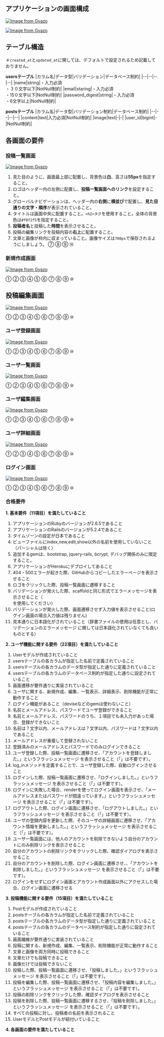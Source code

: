 ## アプリケーションの画面構成

[![Image from Gyazo](https://t.gyazo.com/teams/diveintocode/58cd763ddb5f11491074eb0e01b81c63.png)](https://diveintocode.gyazo.com/58cd763ddb5f11491074eb0e01b81c63)

[![Image from Gyazo](https://t.gyazo.com/teams/diveintocode/2196efec6815edf24632c1c4de4710bb.png)](https://diveintocode.gyazo.com/2196efec6815edf24632c1c4de4710bb)

## テーブル構造

＊`created_at`と`updated_at`に関しては、デフォルトで設定されるため記載しておりません。

**usersテーブル**
|カラム名|データ型|バリデーション|データベース制約|
|--|--|--|--|
|name|string|・入力必須 <br> ・３０文字以下|NotNull制約|
|email|staring|・入力必須 <br> ・15０文字以下|NotNull制約|
|password_digest|string|・入力必須 <br> ・6文字以上|NotNull制約|

**postsテーブル**
|カラム名|データ型|バリデーション制約|データベース制約|
|--|--|--|--|
|content|text|入力必須|NotNull制約|
|image|text|-|-|
|user_id|bigint|-|NotNull制約|

## 各画面の要件

### 投稿一覧画面

[![Image from Gyazo](https://t.gyazo.com/teams/diveintocode/ead29a040d4768505190397ea42f3c16.png)](https://diveintocode.gyazo.com/ead29a040d4768505190397ea42f3c16)

1. 見た目のように、画面最上部に配置し、背景色は**白**、高さは**55px**を指定すること。
2. ロゴはヘッダー内の左側に配置し、**投稿一覧画面へのリンク**を設定すること。
3. グローバルナビゲーションは、ヘッダー内の**右側**に**横並び**で配置し、**見た目通りの文字・順序**が表示されていること。
4. タイトルは画面中央に配置すること。`<h2>タグ`を使用すること。全体の背景色は`#f0f2f5`を指定すること。
5. **投稿者名**と投稿した**時間**を表示させること。
6. 投稿の編集リンクを投稿内容の**右上**に配置すること。
7. 文章と画像が枠内に収まっていること。画像サイズは`700px`で保存されるようにしましょう。
⑦
⑧
⑨
⑩

### 新規作成画面

[![Image from Gyazo](https://t.gyazo.com/teams/diveintocode/9e03b9673e077ea870e5c20c288ce4ae.png)](https://diveintocode.gyazo.com/9e03b9673e077ea870e5c20c288ce4ae)

①
②
③
④
⑤
⑥
⑦
⑧
⑨
⑩

## 投稿編集画面

[![Image from Gyazo](https://t.gyazo.com/teams/diveintocode/216ca9cc479045ceb0bd4ee9669498c0.png)](https://diveintocode.gyazo.com/216ca9cc479045ceb0bd4ee9669498c0)

①
②
③
④
⑤
⑥
⑦
⑧
⑨
⑩

### ユーザ登録画面

[![Image from Gyazo](https://t.gyazo.com/teams/diveintocode/18a135260721b7d88105ece748ed4383.png)](https://diveintocode.gyazo.com/18a135260721b7d88105ece748ed4383)

①
②
③
④
⑤
⑥
⑦
⑧
⑨
⑩

### ユーザ一覧画面

[![Image from Gyazo](https://t.gyazo.com/teams/diveintocode/fe9561af1b96908cfdf52c4c92151090.png)](https://diveintocode.gyazo.com/fe9561af1b96908cfdf52c4c92151090)

①
②
③
④
⑤
⑥
⑦
⑧
⑨
⑩

### ユーザ編集画面

[![Image from Gyazo](https://t.gyazo.com/teams/diveintocode/668dd9b1692cfc381fcaf444e70edf42.png)](https://diveintocode.gyazo.com/668dd9b1692cfc381fcaf444e70edf42)

①
②
③
④
⑤
⑥
⑦
⑧
⑨
⑩

### ユーザ詳細画面

[![Image from Gyazo](https://t.gyazo.com/teams/diveintocode/d9a42d22aa3c898bfb1a8c0d2d34ec15.png)](https://diveintocode.gyazo.com/d9a42d22aa3c898bfb1a8c0d2d34ec15)

①
②
③
④
⑤
⑥
⑦
⑧
⑨
⑩

### ログイン画面

[![Image from Gyazo](https://t.gyazo.com/teams/diveintocode/7fbac1f782b50e629b09fc9b28de62dc.png)](https://diveintocode.gyazo.com/7fbac1f782b50e629b09fc9b28de62dc)

①
②
③
④
⑤
⑥
⑦
⑧
⑨
⑩

### 合格要件
**1. 基本要件（11項目）を満たしていること**
1. アプリケーションのRubyのバージョンが2.6.5であること
2. アプリケーションのRailsのバージョンが5.2.4であること
3. タイムゾーンの設定が日本であること
4. ビューファイルにindex,new,edit,show以外の名前を使用していないこと（パーシャルは除く）
5. 追加するgemは、bootstrap, jquery-rails, bcrypt, デバッグ関係のみに限定すること。
6. アプリケーションがHerokuにデプロイしてあること
7. 404・500エラーが起きた際、GitHubからコピーしたエラーページを表示させること
8. ロゴをクリックした際、投稿一覧画面に遷移すること
9. バリデーションが発火した際、scaffoldと同じ形式でエラーメッセージを表示させること（<div id="error_explanation">を使用してください）
10. バリデーションが発火した際、画面遷移させず入力値を表示させること(ログイン画面の場合入力値は残りません)
11. 見本通りに日本語化がされていること（辞書ファイルの使用は任意とし、バリデーションのエラーメッセージ に関しては日本語化されていなくても良いものとする）

**2. ユーザ機能に関する要件（22項目）を満たしていること**
1. Userモデルが作成されていること
2. usersテーブルの各カラムが指定した名前で定義されていること
3. usersテーブルの各カラムのデータ型が指定した通りに定義されていること
4. usersテーブルの各カラムのデータベース制約が指定した通りに設定されていること
5. 画面遷移が要件通りに実装されていること
6. ユーザに関する、新規作成、編集、一覧表示、詳細表示、削除機能が正常に動作すること
7. ログイン機能があること（deviseなどのgemは使わないこと）
8. 名前とメールアドレス、パスワードでユーザ登録ができること
9. 名前とメールアドレス、パスワードのうち、１項目でも未入力があった場合、登録ができないこと
10. 名前は？文字以内、メールアドレスは？文字以内、パスワードは？文字以内であること
11. メールアドレスが重複して登録されないこと
12. 登録済みのメールアドレスとパスワードでのみログインできること
13. ユーザ登録した際、投稿一覧画面に遷移させ、「アカウントを登録しました。」というフラッシュメッセージ を表示させること（「」は不要です）。
14. log_inメソッドを定義することで、ユーザ登録した際、自動ログインさせること
15. ログインした際、投稿一覧画面に遷移させ、「ログインしました。」というフラッシュメッセージ を表示させること（「」は不要です）。
16. ログインに失敗した場合、renderを使ってログイン画面を表示させ、「メールアドレスまたはパスワードが間違っています。」というフラッシュメッセージ を表示させること（「」は不要です）。
17. ログアウトした際、ログイン画面に遷移させ、「ログアウトしました。」というフラッシュメッセージ を表示させること（「」は不要です）。
18. ユーザの登録内容を更新した際、そのユーザの詳細画面に遷移させ、「アカウント情報を更新しました。」というフラッシュメッセージ を表示させること（「」は不要です）。
19. ユーザ一覧画面には、他人のアカウントを削除できないよう自分のアカウントにのみ削除リンクを表示させること
20. 自分のアカウントの削除リンクをクリックした際、確認ダイアログを表示させること
21. 自分のアカウントを削除した際、ログイン画面に遷移させ、、「アカウントを削除しました。」というフラッシュメッセージ を表示させること（「」は不要です）。
22. ログインをせずにログイン画面とアカウント作成画面以外にアクセスした場合、ログイン画面に遷移させる

**3. 投稿機能に関する要件（15項目）を満たしていること**
1. Postモデルが作成されていること
2. postsテーブルの各カラムが指定した名前で定義されていること
3. postsテーブルの各カラムのデータ型が指定した通りに定義されていること
4. postsテーブルの各カラムのデータベース制約が指定した通りに設定されていること
5. 画面繊維が要件通りに実装されていること
6. 投稿に関する、新規作成、編集、一覧表示、削除機能が正常に動作すること
7. 文章と画像を両方同時に投稿できること
8. 文章だけでも投稿できること
9. 画像だけでは投稿できないこと
10. 投稿した際、投稿一覧画面に遷移させ、「投稿しました。」というフラッシュメッセージ を表示させること（「」は不要です）。
11. 投稿を編集した際、投稿一覧画面に遷移させ、「投稿内容を編集しました。」というフラッシュメッセージ を表示させること（「」は不要です）。
12. 投稿の削除リンクをクリックした際、確認ダイアログを表示させること
13. 投稿を削除した際、投稿一覧画面に遷移するさせ、「投稿を削除しました。」というフラッシュメッセージ を表示させること（「」は不要です）。
14. すべての投稿に対し、投稿者の名前を表示されること
15. UserモデルとPostモデルが紐付いていること

**4. 各画面の要件を満たしていること**
